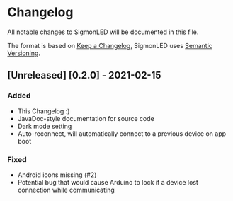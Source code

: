 # Changelog
All notable changes to SigmonLED will be documented in this file.

The format is based on [Keep a Changelog](https://keepachangelog.com/en/1.0.0/),
SigmonLED uses [Semantic Versioning](https://semver.org/spec/v2.0.0.html).

[comment]: # (This is a comment, it will not be included)

## [Unreleased] [0.2.0] - 2021-02-15
### Added
- This Changelog :)
- JavaDoc-style documentation for source code
- Dark mode setting
- Auto-reconnect, will automatically connect to a previous device on app boot
### Fixed
- Android icons missing (#2)
- Potential bug that would cause Arduino to lock if a device lost connection while communicating
